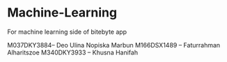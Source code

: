 # Machine-Learning
For machine learning side of bitebyte app

M037DKY3884– Deo Ulina Nopiska Marbun
M166DSX1489 – Faturrahman Alharitszoe
M340DKY3933 – Khusna Hanifah

